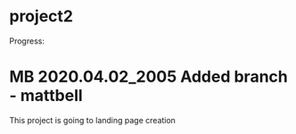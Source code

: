 # project2

Progress:

MB 2020.04.02_2005
Added branch - mattbell
=======
This project is going to landing page creation
